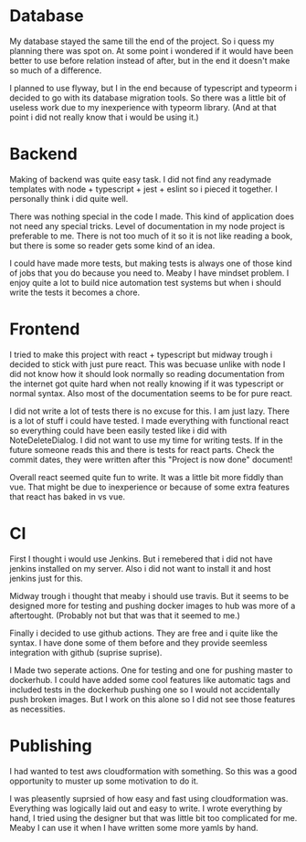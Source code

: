# Database

My database stayed the same till the end of the project. So i quess my planning there was spot on. At some point i wondered if it would have been better to use before relation instead of after, but in the end it doesn't make so much of a difference. 

I planned to use flyway, but I in the end because of typescript and typeorm i decided to go with its database migration tools. So there was a little bit of useless work due to my inexperience with typeorm library. (And at that point i did not really know that i would be using it.)

# Backend

Making of backend was quite easy task. I did not find any readymade templates with node + typescript + jest + eslint so i pieced it together. I personally think i did quite well. 

There was nothing special in the code I made. This kind of application does not need any special tricks. Level of documentation in my node project is preferable to me. There is not too much of it so it is not like reading a book, but there is some so reader gets some kind of an idea. 

I could have made more tests, but making tests is always one of those kind of jobs that you do because you need to. Meaby I have mindset problem. I enjoy quite a lot to build nice automation test systems but when i should write the tests it becomes a chore. 

# Frontend

I tried to make this project with react + typescript but midway trough i decided to stick with just pure react. This was becuase unlike with node I did not know how it should look normally so reading documentation from the internet got quite hard when not really knowing if it was typescript or normal syntax. Also most of the documentation seems to be for pure react. 

I did not write a lot of tests there is no excuse for this. I am just lazy. There is a lot of stuff i could have tested. I made everything with functional react so everything could have been easily tested like i did with NoteDeleteDialog. I did not want to use my time for writing tests. If in the future someone reads this and there is tests for react parts. Check the commit dates, they were written after this "Project is now done" document!

Overall react seemed quite fun to write. It was a little bit more fiddly than vue. That might be due to inexperience or because of some extra features that react has baked in vs vue. 

# CI

First I thought i would use Jenkins. But i remebered that i did not have jenkins installed on my server. Also i did not want to install it and host jenkins just for this. 

Midway trough i thought that meaby i should use travis. But it seems to be designed more for testing and pushing docker images to hub was more of a aftertought. (Probably not but that was that it seemed to me.) 

Finally i decided to use github actions. They are free and i quite like the syntax. I have done some of them before and they provide seemless integration with github (suprise suprise). 

I Made two seperate actions. One for testing and one for pushing master to dockerhub. I could have added some cool features like automatic tags and included tests in the dockerhub pushing one so I would not accidentally push broken images. But I work on this alone so I did not see those features as necessities.

# Publishing

I had wanted to test aws cloudformation with something. So this was a good opportunity to muster up some motivation to do it. 

I was pleasently suprsied of how easy and fast using cloudformation was. Everything was logically laid out and easy to write. I wrote everything by hand, I tried using the designer but that was little bit too complicated for me. Meaby I can use it when I have written some more yamls by hand. 